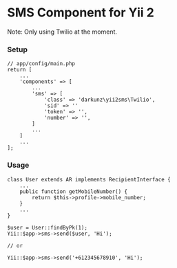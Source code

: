 SMS Component for Yii 2
========================

Note: Only using Twilio at the moment.

### Setup


```
// app/config/main.php
return [
    ...
    'components' => [
        ...
        'sms' => [
            'class' => 'darkunz\yii2sms\Twilio',
            'sid' => ''
            'token' => '',
            'number' => '',
        ]
        ...
    ]
    ...
];
```

### Usage

```
class User extends AR implements RecipientInterface {
    ...
    public function getMobileNumber() {
        return $this->profile->mobile_number;
    }
    ...
}

$user = User::findByPk(1);
Yii::$app->sms->send($user, 'Hi');

// or

Yii::$app->sms->send('+612345678910', 'Hi');
```